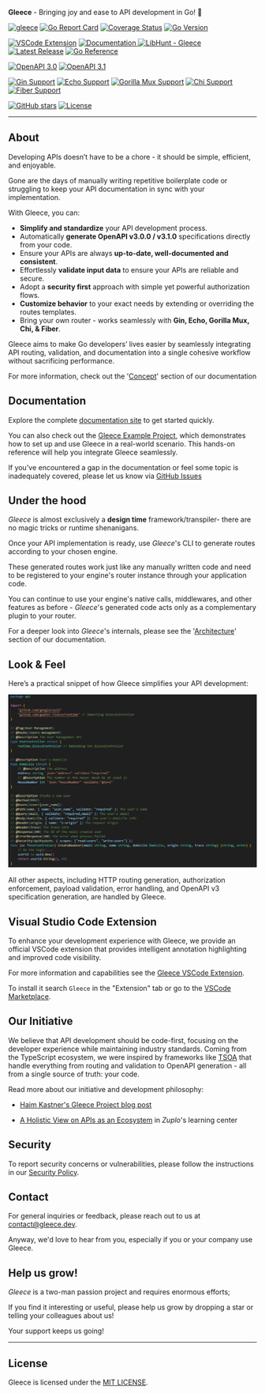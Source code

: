 **Gleece** - Bringing joy and ease to API development in Go! 🚀   

<!-- Source code health & info -->
[![gleece](https://github.com/gopher-fleece/gleece/actions/workflows/build.yml/badge.svg?branch=main)](https://github.com/gopher-fleece/gleece/actions/workflows/build.yml)
[![Go Report Card](https://goreportcard.com/badge/github.com/gopher-fleece/gleece)](https://goreportcard.com/report/gopher-fleece/gleece)
[![Coverage Status](https://coveralls.io/repos/github/gopher-fleece/gleece/badge.svg?branch=main)](https://coveralls.io/github/gopher-fleece/gleece?branch=main)
[![Go Version](https://img.shields.io/github/go-mod/go-version/gopher-fleece/gleece)](https://github.com/gopher-fleece/gleece/blob/main/go.mod)

<!-- Packages, Releases etc -->
[![VSCode Extension](https://img.shields.io/visual-studio-marketplace/v/haim-kastner.gleece-extension?label=VSCode%20Extension)](https://marketplace.visualstudio.com/items?itemName=haim-kastner.gleece-extension)
<a href="https://docs.gleece.dev">
    <img src="https://img.shields.io/badge/docs-gleece.dev-blue" alt="Documentation">
</a>
[![LibHunt - Gleece](https://img.shields.io/badge/LibHunt-Gleece-blue)](https://www.libhunt.com/r/gleece)
[![Latest Release](https://img.shields.io/github/v/release/gopher-fleece/gleece)](https://github.com/gopher-fleece/gleece/releases)
[![Go Reference](https://pkg.go.dev/badge/github.com/gopher-fleece/gleece.svg)](https://pkg.go.dev/github.com/gopher-fleece/gleece)

<!-- Supported standards -->
[![OpenAPI 3.0](https://img.shields.io/badge/OpenAPI-3.0.0-green.svg)](https://spec.openapis.org/oas/v3.0.0)
[![OpenAPI 3.1](https://img.shields.io/badge/OpenAPI-3.1.0-green.svg)](https://spec.openapis.org/oas/v3.1.0)

<!-- Supported frameworks -->
[![Gin Support](https://img.shields.io/badge/Gin-Supported-blue)](https://gin-gonic.com/)
[![Echo Support](https://img.shields.io/badge/Echo-Supported-blue)](https://echo.labstack.com/)
[![Gorilla Mux Support](https://img.shields.io/badge/Gorilla_Mux-Supported-blue)](https://github.com/gorilla/mux)
[![Chi Support](https://img.shields.io/badge/Chi-Supported-blue)](https://github.com/go-chi/chi)
[![Fiber Support](https://img.shields.io/badge/Fiber-Supported-blue)](https://github.com/gofiber/fiber)

<!-- Social -->
[![GitHub stars](https://img.shields.io/github/stars/gopher-fleece/gleece.svg?style=social&label=Stars)](https://github.com/gopher-fleece/gleece/stargazers) 
[![License](https://img.shields.io/github/license/gopher-fleece/gleece.svg?style=social)](https://github.com/gopher-fleece/gleece/blob/master/LICENSE)


---

## About  
Developing APIs doesn’t have to be a chore - it should be simple, efficient, and enjoyable.  

Gone are the days of manually writing repetitive boilerplate code or struggling to keep your API documentation in sync with your implementation.


With Gleece, you can:  
- **Simplify and standardize**  your API development process.  
- Automatically **generate OpenAPI v3.0.0 / v3.1.0** specifications directly from your code.  
- Ensure your APIs are always **up-to-date, well-documented and consistent**.  
- Effortlessly **validate input data** to ensure your APIs are reliable and secure.
- Adopt a **security first** approach with simple yet powerful authorization flows.
- **Customize behavior** to your exact needs by extending or overriding the routes templates.
- Bring your own router - works seamlessly with **Gin, Echo, Gorilla Mux, Chi, & Fiber**.

Gleece aims to make Go developers’ lives easier by seamlessly integrating API routing, validation, and documentation into a single cohesive workflow without sacrificing performance.

For more information, check out the '[Concept](https://docs.gleece.dev/docs/about/concept)' section of our documentation


## Documentation

Explore the complete [documentation site](https://docs.gleece.dev/docs/intro) to get started quickly.  

You can also check out the [Gleece Example Project](https://github.com/gopher-fleece/gleecexample#readme), which demonstrates how to set up and use Gleece in a real-world scenario. This hands-on reference will help you integrate Gleece seamlessly.

If you've encountered a gap in the documentation or feel some topic is inadequately covered, please let us know via [GitHub Issues](https://github.com/gopher-fleece/gleece/issues)


## Under the hood

*Gleece* is almost exclusively a **design time** framework/transpiler- there are no magic tricks or runtime shenanigans.

Once your API implementation is ready, use *Gleece*'s CLI to generate routes according to your chosen engine.

These generated routes work just like any manually written code and need to be registered to your engine's router instance through your application code.

You can continue to use your engine's native calls, middlewares, and other features as before - *Gleece*'s generated code acts only as a complementary plugin to your router.

For a deeper look into *Gleece*'s internals, please see the '[Architecture](https://docs.gleece.dev/docs/about/architecture)' section of our documentation.


## Look & Feel  

Here’s a practical snippet of how Gleece simplifies your API development:  

![Screenshot](https://raw.githubusercontent.com/gophar-fleece/.github/main/docs/screenshots/usage-example.png)

All other aspects, including HTTP routing generation, authorization enforcement, payload validation, error handling, and OpenAPI v3 specification generation, are handled by Gleece.

## Visual Studio Code Extension

To enhance your development experience with Gleece, we provide an official VSCode extension that provides intelligent annotation highlighting and improved code visibility.

For more information and capabilities see the [Gleece VSCode Extension](https://github.com/gopher-fleece/gleece-vscode-extension#readme).

To install it search `Gleece` in the "Extension" tab or go to the [VSCode Marketplace](https://marketplace.visualstudio.com/items?itemName=haim-kastner.gleece-extension).

## Our Initiative

We believe that API development should be code-first, focusing on the developer experience while maintaining industry standards. Coming from the TypeScript ecosystem, we were inspired by frameworks like [TSOA](https://github.com/lukeautry/tsoa) that handle everything from routing and validation to OpenAPI generation - all from a single source of truth: your code.

Read more about our initiative and development philosophy:
* [Haim Kastner's Gleece Project blog post](https://blog.castnet.club/en/blog/gleece-project)

* [A Holistic View on APIs as an Ecosystem](https://zuplo.com/learning-center/holistic-view-of-apis) in *Zuplo*'s learning center


## Security

To report security concerns or vulnerabilities, please follow the instructions in our [Security Policy](./SECURITY.md).

## Contact

For general inquiries or feedback, please reach out to us at [contact@gleece.dev](mailto:contact@gleece.dev).

Anyway, we'd love to hear from you, especially if you or your company use Gleece.

## Help us grow!

*Gleece* is a two-man passion project and requires enormous efforts;

If you find it interesting or useful, please help us grow by dropping a star or telling your colleagues about us!

Your support keeps us going!

---

## License  
Gleece is licensed under the [MIT LICENSE](./LICENSE). 